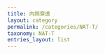 ```yaml
---
title: 内网穿透
layout: category
permalink: /categories/NAT-T/
taxonomy: NAT-T
entries_layout: list
---
```

